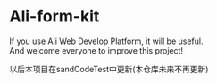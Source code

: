 # Ali-form-kit
If you use Ali Web Develop Platform, it will be useful.    
And welcome everyone to improve this project!


以后本项目在sandCodeTest中更新(本仓库未来不再更新)
